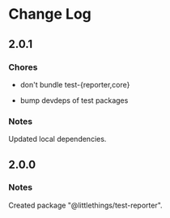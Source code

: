 # Change Log

## 2.0.1

### Chores

- don't bundle test-{reporter,core}

- bump devdeps of test packages

### Notes

Updated local dependencies.

## 2.0.0

### Notes

Created package "@littlethings/test-reporter".

